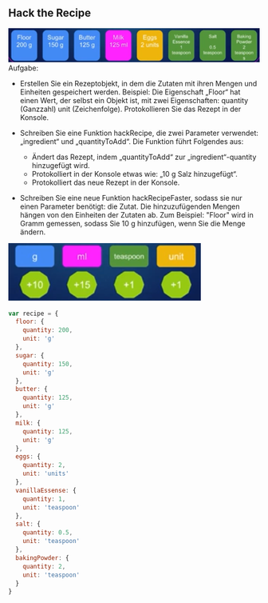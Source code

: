 ## Hack the Recipe

![alt text](image.png)
Aufgabe:

- Erstellen Sie ein Rezeptobjekt, in dem die Zutaten mit ihren Mengen und Einheiten gespeichert werden. Beispiel: Die Eigenschaft „Floor“ hat einen Wert, der selbst ein Objekt ist, mit zwei Eigenschaften:
  quantity (Ganzzahl)
  unit (Zeichenfolge).
  Protokollieren Sie das Rezept in der Konsole.

- Schreiben Sie eine Funktion hackRecipe, die zwei Parameter verwendet: „ingredient“ und „quantityToAdd“. Die Funktion führt Folgendes aus:

  - Ändert das Rezept, indem „quantityToAdd“ zur „ingredient“-quantity hinzugefügt wird.
  - Protokolliert in der Konsole etwas wie: „10 g Salz hinzugefügt“.
  - Protokolliert das neue Rezept in der Konsole.

- Schreiben Sie eine neue Funktion hackRecipeFaster, sodass sie nur einen Parameter benötigt: die Zutat. Die hinzuzufügenden Mengen hängen von den Einheiten der Zutaten ab. Zum Beispiel: "Floor" wird in Gramm gemessen, sodass Sie 10 g hinzufügen, wenn Sie die Menge ändern.

![alt text](image-1.png)

```js
var recipe = {
  floor: {
    quantity: 200,
    unit: 'g'
  },
  sugar: {
    quantity: 150,
    unit: 'g'
  },
  butter: {
    quantity: 125,
    unit: 'g'
  },
  milk: {
    quantity: 125,
    unit: 'g'
  },
  eggs: {
    quantity: 2,
    unit: 'units'
  },
  vanillaEssense: {
    quantity: 1,
    unit: 'teaspoon'
  },
  salt: {
    quantity: 0.5,
    unit: 'teaspoon'
  },
  bakingPowder: {
    quantity: 2,
    unit: 'teaspoon'
  }
}
```
